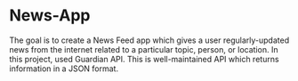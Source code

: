 # News-App
The goal is to create a News Feed app which gives a user regularly-updated news from the internet related to a particular topic, person, or location. In this project, used Guardian API. This is well-maintained API which returns information in a JSON format.
